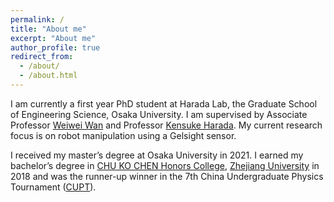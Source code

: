 ```yaml
---
permalink: /
title: "About me"
excerpt: "About me"
author_profile: true
redirect_from: 
  - /about/
  - /about.html
---
```


I am currently a first year PhD student at Harada Lab, the Graduate School of Engineering Science, Osaka University. 
I am supervised by Associate Professor [Weiwei Wan](https://wanweiwei07.github.io/) and Professor [Kensuke Harada](https://www.roboticmanipulation.org/members-old/%E5%8E%9F%E7%94%B0%E7%A0%94%E4%BB%8B/). 
My current research focus is on robot manipulation using a Gelsight sensor.

I received my master’s degree at Osaka University in 2021. 
I earned my bachelor’s degree in [CHU KO CHEN Honors College](http://ckc.zju.edu.cn/), [Zhejiang University](https://www.zju.edu.cn/english/) in 2018 and was the runner-up winner in the 7th China Undergraduate Physics Tournament ([CUPT](https://pt.nankai.edu.cn/main.htm)).

